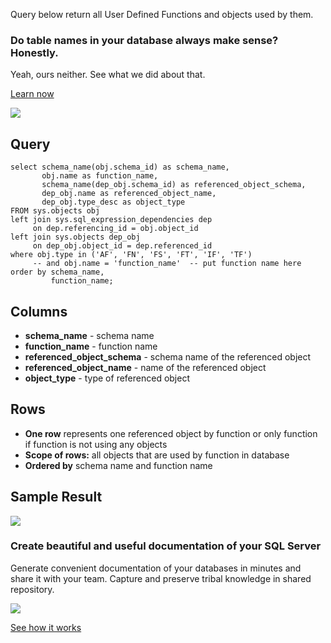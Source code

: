 Query below return all User Defined Functions and objects used by them.

### Do table names in your database always make sense? Honestly.

Yeah, ours neither. See what we did about that.

[Learn now](https://dataedo.com/blog/confused-when-trying-to-work-with-databases?cta=kb-query-table-names)

[![](https://dataedo.com/asset/img/markdown/docs/test-article/edca6a29318bb7640068f5c69a5af4ba.png#center)](https://dataedo.com/blog/confused-when-trying-to-work-with-databases?cta=kb-query-table-names)

## Query

```
select schema_name(obj.schema_id) as schema_name,
       obj.name as function_name,
       schema_name(dep_obj.schema_id) as referenced_object_schema,
       dep_obj.name as referenced_object_name,
       dep_obj.type_desc as object_type
FROM sys.objects obj
left join sys.sql_expression_dependencies dep
     on dep.referencing_id = obj.object_id
left join sys.objects dep_obj
     on dep_obj.object_id = dep.referenced_id
where obj.type in ('AF', 'FN', 'FS', 'FT', 'IF', 'TF')
     -- and obj.name = 'function_name'  -- put function name here
order by schema_name,
         function_name;
```

## Columns

-   **schema\_name** - schema name
-   **function\_name** - function name
-   **referenced\_object\_schema** - schema name of the referenced object
-   **referenced\_object\_name** - name of the referenced object
-   **object\_type** - type of referenced object

## Rows

-   **One row** represents one referenced object by function or only function if function is not using any objects
-   **Scope of rows:** all objects that are used by function in database
-   **Ordered by** schema name and function name

## Sample Result

![](https://dataedo.com/asset/img/kb/query/sql-server/functions_referenced_objects.png)

### Create beautiful and useful documentation of your SQL Server

Generate convenient documentation of your databases in minutes and share it with your team. Capture and preserve tribal knowledge in shared repository.

[![](https://dataedo.com/asset/img/markdown/docs/test-article/30c11fa4b210f11740f56e85ca8bf9c6.gif)](https://demo.dataedo.com/)

[See how it works](https://demo.dataedo.com/)